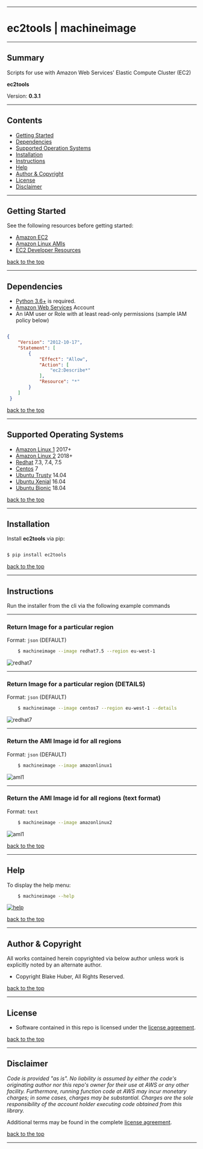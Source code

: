 <a name="top"></a>
* * *
# ec2tools | machineimage
* * *

## Summary

Scripts for use with Amazon Web Services' Elastic Compute Cluster (EC2)

**ec2tools**

Version: **0.3.1**

* * *

## Contents

* [Getting Started](#getting-started)
* [Dependencies](#dependencies)
* [Supported Operation Systems](#supported-operating-systems)
* [Installation](#installation)
* [Instructions](#instructions)
* [Help](#help)
* [Author & Copyright](#author--copyright)
* [License](#license)
* [Disclaimer](#disclaimer)


* * *

## Getting Started

See the following resources before getting started:

- [Amazon EC2](https://aws.amazon.com/ec2)
- [Amazon Linux AMIs](https://aws.amazon.com/amazon-linux-ami)
- [EC2 Developer Resources](https://aws.amazon.com/ec2/developer-resources/)

[back to the top](#top)

* * *

## Dependencies

* [Python 3.6+](https://www.python.org) is required.
* [Amazon Web Services](https://aws.amazon.com) Account
* An IAM user or Role with at least read-only permissions (sample IAM policy below)

```json

{
    "Version": "2012-10-17",
    "Statement": [
        {
            "Effect": "Allow",
            "Action": [
                "ec2:Describe*"
            ],
            "Resource": "*"
        }
    ]
 }

```

[back to the top](#top)

* * *

## Supported Operating Systems

* [Amazon Linux 1](https://aws.amazon.com/amazon-linux-ami) 2017+
* [Amazon Linux 2](https://aws.amazon.com/amazon-linux-2) 2018+
* [Redhat](https://aws.amazon.com/partners/redhat/) 7.3, 7.4, 7.5
* [Centos](https://aws.amazon.com/marketplace/seller-profile?id=16cb8b03-256e-4dde-8f34-1b0f377efe89) 7
* [Ubuntu Trusty](https://aws.amazon.com/marketplace/search/results?x=0&y=0&searchTerms=ubuntu+14.04) 14.04
* [Ubuntu Xenial](https://aws.amazon.com/marketplace/pp/B01JBL2M0O?qid=1532883122707) 16.04
* [Ubuntu Bionic](https://aws.amazon.com/marketplace/search/results?x=0&y=0&searchTerms=ubuntu+18.04) 18.04

[back to the top](#top)

* * *

## Installation

Install **ec2tools** via pip:

```bash

$ pip install ec2tools

```

[back to the top](#top)

* * *

## Instructions

Run the installer from the cli via the following example commands

* * *

### Return Image for a particular region

Format:  `json` (DEFAULT)

```bash
    $ machineimage --image redhat7.5 --region eu-west-1
```

![redhat7](./assets/redhat7.5-1region.png)

* * *

### Return Image for a particular region (DETAILS)

Format:  `json` (DEFAULT)

```bash
    $ machineimage --image centos7 --region eu-west-1 --details
```

![redhat7](./assets/centos7-details.png)

* * *

### Return the AMI Image id for all regions

Format:  `json` (DEFAULT)

```bash
    $ machineimage --image amazonlinux1
```

![aml1](./assets/aml1-allregions.png)

* * *

### Return the AMI Image id for all regions (text format)

Format:  `text`

```bash
    $ machineimage --image amazonlinux2
```

![aml1](./assets/aml2-text.png)

[back to the top](#top)

* * *

## Help

To display the help menu:

```bash
    $ machineimage --help
```

[![help](./assets/help-menu.png)](https://rawgithub.com/fstab50/ec2tools/master/assets/help-menu.png)

[back to the top](#top)

* * *

## Author & Copyright

All works contained herein copyrighted via below author unless work is explicitly noted by an alternate author.

* Copyright Blake Huber, All Rights Reserved.

[back to the top](#top)

* * *

## License

* Software contained in this repo is licensed under the [license agreement](./LICENSE.md).

[back to the top](#top)

* * *

## Disclaimer

*Code is provided "as is". No liability is assumed by either the code's originating author nor this repo's owner for their use at AWS or any other facility. Furthermore, running function code at AWS may incur monetary charges; in some cases, charges may be substantial. Charges are the sole responsibility of the account holder executing code obtained from this library.*

Additional terms may be found in the complete [license agreement](./LICENSE.md).

[back to the top](#top)

* * *
